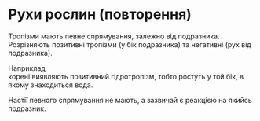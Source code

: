 # Рухи рослин (повторення)<span class="p1">Тропiзми</span> мають певне спрямування, залежно вiд подразника. Розрiзняють позитивнi тропiзми (у бiк подразника) та негативнi (рух вiд подразника). <div class='exmpl-wrap'><span class="exmpl">Наприклад</span><div class="exmpl-text">коренi виявляють позитивний гiдротропiзм, тобто ростуть у той бiк, в якому знаходиться вода.</div></div><span class="p1">Настiї</span> певного спрямування не мають, а зазвичай є реакцiєю на якийсь подразник.